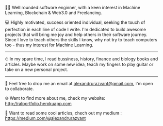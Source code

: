 🧑‍💻 Well rounded software enginner, with a keen interest in Machine Learning, Blockchain & Web3.0 and Freelancing.

💻 Highly motivated, success oriented individual, seeking the touch of perfection in each line of code I write.
   I'm dedicated to build awesome projects that will bring me joy and help others in their software journey.
   Since I love to teach others the skills I know, why not try to teach computers too - thus my interest for Machine Learning.

---------------------------------------------------------------------------------------------
⏱ In my spare time, I read bussiness, history, finance and biology books and articles.
Maybe work on some new idea, teach my fingers to play guitar or take on a new personal project.


---------------------------------------------------------------------------------------------
💬 Feel free to drop me an email at alexandrurazvant@gmail.com, I'm open to collaborate.

🌐 Want to find more about me, check my website: http://ralportfolio.herokuapp.com

📓 Want to read some cool articles, chech out my medium : https://medium.com/@alexandrurazvant
